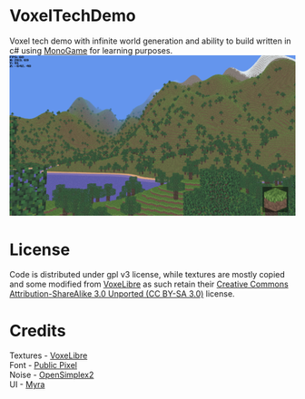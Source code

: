 # VoxelTechDemo
Voxel tech demo with infinite world generation and ability to build written in c# using [MonoGame](https://github.com/MonoGame/MonoGame) for learning purposes.
![img.png](Screenshot.png)

# License
Code is distributed under gpl v3 license, while textures are mostly copied and some modified from [VoxeLibre](https://git.minetest.land/VoxeLibre/VoxeLibre) as such retain their [Creative Commons Attribution-ShareAlike 3.0 Unported (CC BY-SA 3.0)](https://creativecommons.org/licenses/by-sa/3.0/) license.

# Credits
Textures - [VoxeLibre](https://git.minetest.land/VoxeLibre/VoxeLibre)<br>
Font - [Public Pixel](https://ggbot.itch.io/public-pixel-font)<br>
Noise - [OpenSimplex2](https://github.com/KdotJPG/OpenSimplex2)<br>
UI - [Myra](https://github.com/rds1983/Myra)<br>
